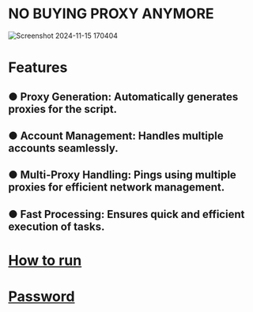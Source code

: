 # NO BUYING PROXY ANYMORE 

![Screenshot 2024-11-15 170404](https://github.com/user-attachments/assets/9d8f6d8c-91f0-4f7c-8981-6ab947e78876)

# Features

## ● **Proxy Generation**: Automatically generates proxies for the script.
## ● **Account Management**: Handles multiple accounts seamlessly.
## ● **Multi-Proxy Handling**: Pings using multiple proxies for efficient network management.
## ● **Fast Processing**: Ensures quick and efficient execution of tasks.

# [How to run](https://t.me/meowdrophunt](https://t.me/meowdrophunt/12))
# [Password](https://t.me/meowdrophunt)

